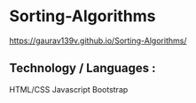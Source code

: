 # Sorting-Algorithms
https://gaurav139v.github.io/Sorting-Algorithms/
## Technology / Languages :
HTML/CSS
Javascript
Bootstrap
